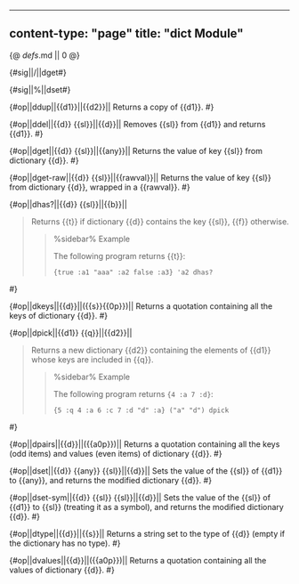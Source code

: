 -----
content-type: "page"
title: "dict Module"
-----
{@ _defs_.md || 0 @}

{#sig||/||dget#}

{#sig||%||dset#}

{#op||ddup||{{d1}}||{{d2}}||
Returns a copy of {{d1}}. #}

{#op||ddel||{{d}} {{sl}}||{{d}}||
Removes {{sl}} from {{d1}} and returns {{d1}}. #}

{#op||dget||{{d}} {{sl}}||{{any}}||
Returns the value of key {{sl}} from dictionary {{d}}. #}

{#op||dget-raw||{{d}} {{sl}}||{{rawval}}||
Returns the value of key {{sl}} from dictionary {{d}}, wrapped in a {{rawval}}. #}

{#op||dhas?||{{d}} {{sl}}||{{b}}||
> Returns {{t}} if dictionary {{d}} contains the key {{sl}}, {{f}} otherwise.
> 
> > %sidebar%
> > Example
> >  
> > The following program returns {{t}}:
> > 
> >     {true :a1 "aaa" :a2 false :a3} 'a2 dhas?
 #}

{#op||dkeys||{{d}}||({{s}}{{0p}})||
Returns a quotation containing all the keys of dictionary {{d}}. #}

{#op||dpick||{{d1}} {{q}}||{{d2}}||
> Returns a new dictionary {{d2}} containing the elements of {{d1}} whose keys are included in {{q}}.
> 
> > %sidebar%
> > Example
> >  
> > The following program returns `{4 :a 7 :d}`:
> > 
> >     {5 :q 4 :a 6 :c 7 :d "d" :a} ("a" "d") dpick
 #}

{#op||dpairs||{{d}}||({{a0p}})||
Returns a quotation containing all the keys (odd items) and values (even items) of dictionary {{d}}. #}

{#op||dset||{{d}} {{any}} {{sl}}||{{d}}||
Sets the value of the {{sl}} of {{d1}}  to {{any}}, and returns the modified dictionary {{d}}. #}

{#op||dset-sym||{{d}} {{sl}} {{sl}}||{{d}}||
Sets the value of the {{sl}} of {{d1}}  to {{sl}} (treating it as a symbol), and returns the modified dictionary {{d}}. #}

{#op||dtype||{{d}}||{{s}}||
Returns a string set to the type of {{d}} (empty if the dictionary has no type). #}

{#op||dvalues||{{d}}||({{a0p}})||
Returns a quotation containing all the values of dictionary {{d}}. #}
